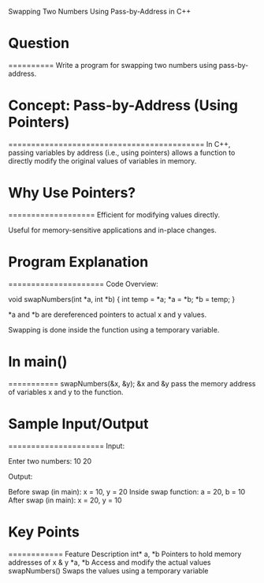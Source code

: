 Swapping Two Numbers Using Pass-by-Address in C++

# Question
==========
Write a program for swapping two numbers using pass-by-address.



# Concept: Pass-by-Address (Using Pointers)
===========================================
In C++, passing variables by address (i.e., using pointers) allows a function to directly modify the original values of variables in memory.



# Why Use Pointers?
===================
Efficient for modifying values directly.

Useful for memory-sensitive applications and in-place changes.



# Program Explanation
=====================
Code Overview:

void swapNumbers(int *a, int *b) {
    int temp = *a;
    *a = *b;
    *b = temp;
}

*a and *b are dereferenced pointers to actual x and y values.

Swapping is done inside the function using a temporary variable.



# In main()
===========
swapNumbers(&x, &y);
&x and &y pass the memory address of variables x and y to the function.



# Sample Input/Output
=====================
Input:

Enter two numbers: 10 20

Output:

Before swap (in main):
x = 10, y = 20
Inside swap function:
a = 20, b = 10
After swap (in main):
x = 20, y = 10



# Key Points
============
Feature	Description
int* a, *b	Pointers to hold memory addresses of x & y
*a, *b	Access and modify the actual values
swapNumbers()	Swaps the values using a temporary variable